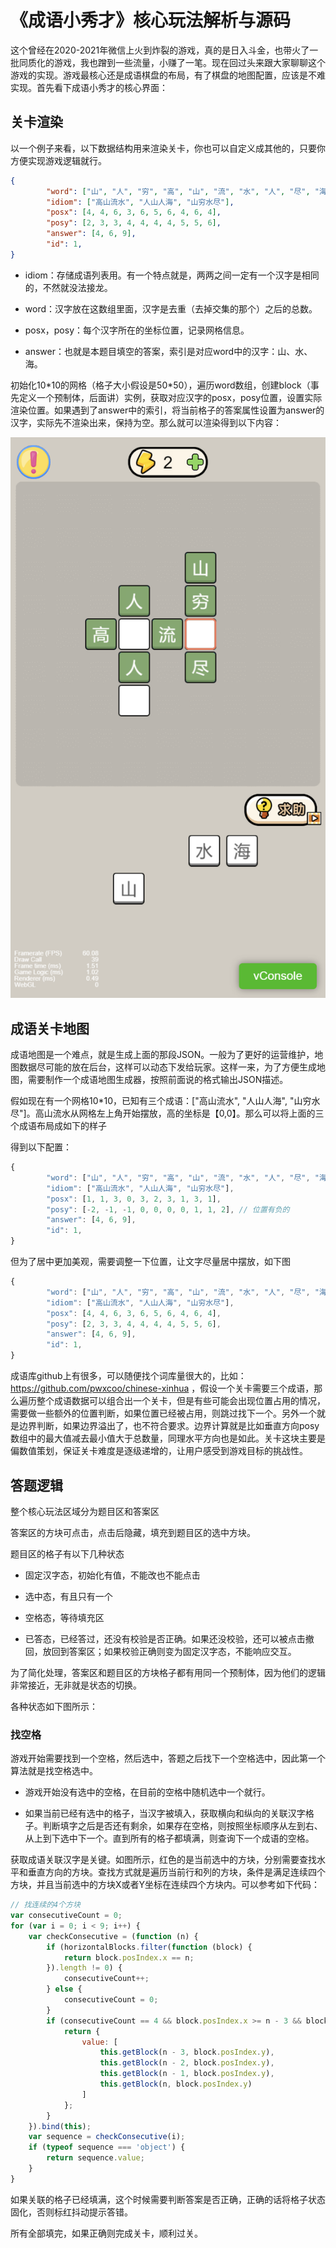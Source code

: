 # 《成语小秀才》核心玩法解析与源码

这个曾经在2020-2021年微信上火到炸裂的游戏，真的是日入斗金，也带火了一批同质化的游戏，我也蹭到一些流量，小赚了一笔。现在回过头来跟大家聊聊这个游戏的实现。游戏最核心还是成语棋盘的布局，有了棋盘的地图配置，应该是不难实现。首先看下成语小秀才的核心界面：



## 关卡渲染

以一个例子来看，以下数据结构用来渲染关卡，你也可以自定义成其他的，只要你方便实现游戏逻辑就行。

```json
{
        "word": ["山", "人", "穷", "高", "山", "流", "水", "人", "尽", "海"],
        "idiom": ["高山流水", "人山人海", "山穷水尽"],
        "posx": [4, 4, 6, 3, 6, 5, 6, 4, 6, 4],
        "posy": [2, 3, 3, 4, 4, 4, 4, 5, 5, 6],
        "answer": [4, 6, 9],
        "id": 1,
}
```

* idiom：存储成语列表用。有一个特点就是，两两之间一定有一个汉字是相同的，不然就没法接龙。

* word：汉字放在这数组里面，汉字是去重（去掉交集的那个）之后的总数。

* posx，posy：每个汉字所在的坐标位置，记录网格信息。

* answer：也就是本题目填空的答案，索引是对应word中的汉字：山、水、海。

初始化10\*10的网格（格子大小假设是50\*50），遍历word数组，创建block（事先定义一个预制体，后面讲）实例，获取对应汉字的posx，posy位置，设置实际渲染位置。如果遇到了answer中的索引，将当前格子的答案属性设置为answer的汉字，实际先不渲染出来，保持为空。那么就可以渲染得到以下内容：

![](<images/localhost_7456_(iPhone SE).png>)



## 成语关卡地图

成语地图是一个难点，就是生成上面的那段JSON。一般为了更好的运营维护，地图数据尽可能的放在后台，这样可以动态下发给玩家。这样一来，为了方便生成地图，需要制作一个成语地图生成器，按照前面说的格式输出JSON描述。

假如现在有一个网格10\*10，已知有三个成语：\["高山流水", "人山人海", "山穷水尽"]。高山流水从网格左上角开始摆放，高的坐标是【0,0】。那么可以将上面的三个成语布局成如下的样子

得到以下配置：

```javascript
{
        "word": ["山", "人", "穷", "高", "山", "流", "水", "人", "尽", "海"],
        "idiom": ["高山流水", "人山人海", "山穷水尽"],
        "posx": [1, 1, 3, 0, 3, 2, 3, 1, 3, 1], 
        "posy": [-2, -1, -1, 0, 0, 0, 0, 1, 1, 2], // 位置有负的
        "answer": [4, 6, 9],
        "id": 1,
}
```

但为了居中更加美观，需要调整一下位置，让文字尽量居中摆放，如下图

```javascript
{
        "word": ["山", "人", "穷", "高", "山", "流", "水", "人", "尽", "海"],
        "idiom": ["高山流水", "人山人海", "山穷水尽"],
        "posx": [4, 4, 6, 3, 6, 5, 6, 4, 6, 4],
        "posy": [2, 3, 3, 4, 4, 4, 4, 5, 5, 6],
        "answer": [4, 6, 9],
        "id": 1,
}
```

成语库github上有很多，可以随便找个词库量很大的，比如：https://github.com/pwxcoo/chinese-xinhua ，假设一个关卡需要三个成语，那么遍历整个成语数据可以组合出一个关卡，但是有些可能会出现位置占用的情况，需要做一些额外的位置判断，如果位置已经被占用，则跳过找下一个。另外一个就是边界判断，如果边界溢出了，也不符合要求。边界计算就是比如垂直方向posy数组中的最大值减去最小值大于总数量，同理水平方向也是如此。关卡这块主要是偏数值策划，保证关卡难度是逐级递增的，让用户感受到游戏目标的挑战性。

## 答题逻辑

整个核心玩法区域分为题目区和答案区

答案区的方块可点击，点击后隐藏，填充到题目区的选中方块。

题目区的格子有以下几种状态

* 固定汉字态，初始化有值，不能改也不能点击

* 选中态，有且只有一个

* 空格态，等待填充区

* 已答态，已经答过，还没有校验是否正确。如果还没校验，还可以被点击撤回，放回到答案区；如果校验正确则变为固定汉字态，不能响应交互。

为了简化处理，答案区和题目区的方块格子都有用同一个预制体，因为他们的逻辑非常接近，无非就是状态的切换。

各种状态如下图所示：

### 找空格

游戏开始需要找到一个空格，然后选中，答题之后找下一个空格选中，因此第一个算法就是找空格选中。

* 游戏开始没有选中的空格，在目前的空格中随机选中一个就行。

* 如果当前已经有选中的格子，当汉字被填入，获取横向和纵向的关联汉字格子。判断填字之后是否还有剩余，如果存在空格，则按照坐标顺序从左到右、从上到下选中下一个。直到所有的格子都填满，则查询下一个成语的空格。

获取成语关联汉字是关键。如图所示，红色的是当前选中的方块，分别需要查找水平和垂直方向的方块。查找方式就是遍历当前行和列的方块，条件是满足连续四个方块，并且当前选中的方块X或者Y坐标在连续四个方块内。可以参考如下代码：

```javascript
// 找连续的4个方块
var consecutiveCount = 0;
for (var i = 0; i < 9; i++) {
    var checkConsecutive = (function (n) {
        if (horizontalBlocks.filter(function (block) {
            return block.posIndex.x == n;
        }).length != 0) {
            consecutiveCount++;
        } else {
            consecutiveCount = 0;
        }
        if (consecutiveCount == 4 && block.posIndex.x >= n - 3 && block.posIndex.x <= n) {
            return {
                value: [
                    this.getBlock(n - 3, block.posIndex.y),
                    this.getBlock(n - 2, block.posIndex.y),
                    this.getBlock(n - 1, block.posIndex.y),
                    this.getBlock(n, block.posIndex.y)
                ]
            };
        }
    }).bind(this);
    var sequence = checkConsecutive(i);
    if (typeof sequence === 'object') {
        return sequence.value;
    }
}
```

如果关联的格子已经填满，这个时候需要判断答案是否正确，正确的话将格子状态固化，否则标红抖动提示答错。

所有全部填完，如果正确则完成关卡，顺利过关。

